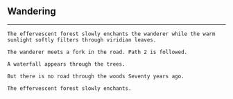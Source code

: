 ## Wandering
---
```The effervescent forest slowly enchants the wanderer while the warm sunlight softly filters through viridian leaves.```

```The wanderer meets a fork in the road. Path 2 is followed.```

```A waterfall appears through the trees.```

```But there is no road through the woods Seventy years ago.```

```The effervescent forest slowly enchants.```
